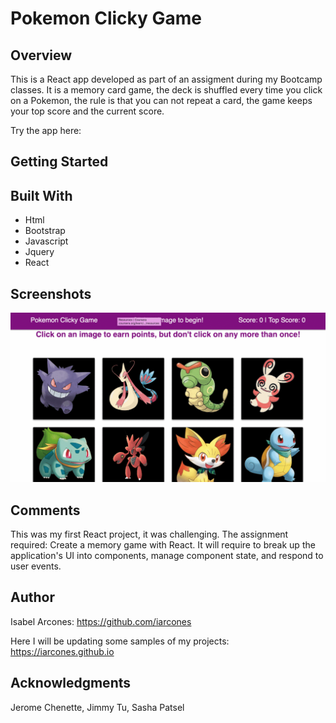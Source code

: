 # Pokemon Clicky Game

## Overview

This is a React app developed as part of an assigment during my Bootcamp classes. It is a memory card game, the deck is shuffled every time you click on a Pokemon, the rule is that you can not repeat a card, the game keeps your top score and the current score.

Try the app here: 

## Getting Started


## Built With

- Html
- Bootstrap
- Javascript
- Jquery
- React

## Screenshots
![](demo.gif)

## Comments

This was my first React project, it was challenging.
The assignment required: Create a memory game with React. It will require to break up the application's UI into components, manage component state, and respond to user events.

## Author

Isabel Arcones: https://github.com/iarcones

Here I will be updating some samples of my projects: https://iarcones.github.io


## Acknowledgments
Jerome Chenette,
Jimmy Tu,
Sasha Patsel




